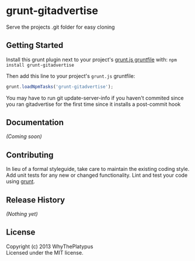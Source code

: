 # grunt-gitadvertise

Serve the projects .git folder for easy cloning

## Getting Started
Install this grunt plugin next to your project's [grunt.js gruntfile][getting_started] with: `npm install grunt-gitadvertise`

Then add this line to your project's `grunt.js` gruntfile:

```javascript
grunt.loadNpmTasks('grunt-gitadvertise');
```

You may have to run git update-server-info if you haven't commited since you ran gitadvertise for the first time since it installs a post-commit hook

[grunt]: http://gruntjs.com/
[getting_started]: https://github.com/gruntjs/grunt/blob/master/docs/getting_started.md

## Documentation
_(Coming soon)_

## Contributing
In lieu of a formal styleguide, take care to maintain the existing coding style. Add unit tests for any new or changed functionality. Lint and test your code using [grunt][grunt].

## Release History
_(Nothing yet)_

## License
Copyright (c) 2013 WhyThePlatypus  
Licensed under the MIT license.
